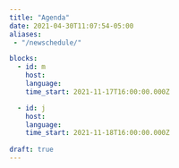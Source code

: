 ```yaml
---
title: "Agenda"
date: 2021-04-30T11:07:54-05:00
aliases: 
 - "/newschedule/"

blocks: 
  - id: m
    host: 
    language: 
    time_start: 2021-11-17T16:00:00.000Z

  - id: j
    host:
    language: 
    time_start: 2021-11-18T16:00:00.000Z
    
draft: true
---
```




